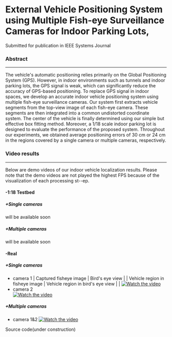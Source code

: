 # External Vehicle Positioning System using Multiple Fish-eye Surveillance Cameras for Indoor Parking Lots,
Submitted for publication in IEEE Systems Journal

### Abstract
---

The vehicle's automatic positioning relies primarily on the Global Positioning System (GPS). However, in indoor environments such as tunnels and indoor parking lots, the GPS signal is weak, which can significantly reduce the accuracy of GPS-based positioning. To replace GPS signal in indoor spaces, we develop an accurate indoor vehicle positioning system using multiple fish-eye surveillance cameras. Our system first extracts vehicle segments from the top-view image of each fish-eye camera. These segments are then integrated into a common undistorted coordinate system. The center of the vehicle is finally determined using our simple but effective box fitting method. Moreover, a 1/18 scale indoor parking lot is designed to evaluate the performance of the proposed system. Throughout our experiments, we obtained average positioning errors of 30 cm or 24 cm in the regions covered by a single camera or multiple cameras, respectively. 

### Video results 
---
Below are demo videos of our indoor vehicle localization results.
Please note that the demo videos are not played the highest FPS because of the visualization of each processing st--ep.
#### -1:18 Testbed

##### +Single cameras 
will be available soon

##### +Multiple cameras
will be available soon

#### -Real
#####  +Single cameras 

- camera 1
| Captured fisheye image | Bird's eye view | 
| Vehicle region in fisheye image | Vehicle region in bird's eye view |  |
[![Watch the video](https://img.youtube.com/vi/TVy8VizQbG0/sddefault.jpg)](https://youtu.be/TVy8VizQbG0)  
- camera 2    
[![Watch the video](https://img.youtube.com/vi/8LBCfdlbXOU/sddefault.jpg)](https://youtu.be/8LBCfdlbXOU)  

#####  +Multiple cameras  
- camera 1&2
[![Watch the video](https://img.youtube.com/vi/cxhGteBag0M/sddefault.jpg)](https://youtu.be/cxhGteBag0M)  


Source code(under construction)  
